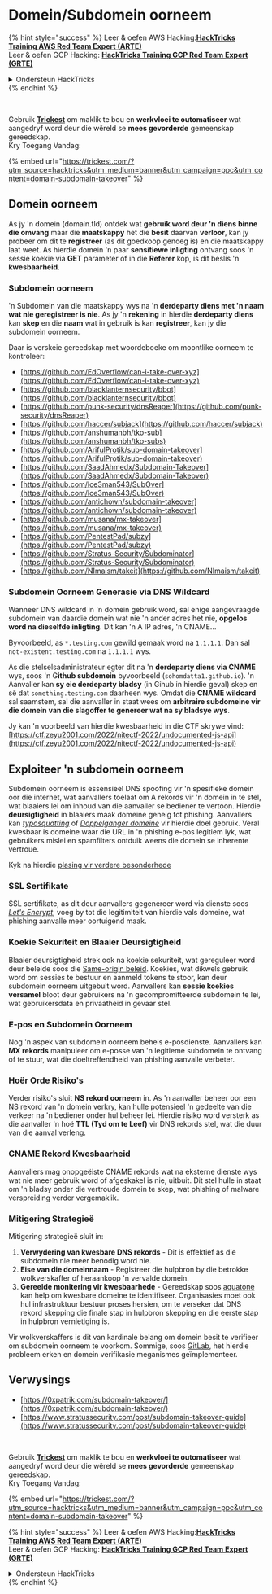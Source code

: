 # Domein/Subdomein oorneem

{% hint style="success" %}
Leer & oefen AWS Hacking:<img src="../.gitbook/assets/arte.png" alt="" data-size="line">[**HackTricks Training AWS Red Team Expert (ARTE)**](https://training.hacktricks.xyz/courses/arte)<img src="../.gitbook/assets/arte.png" alt="" data-size="line">\
Leer & oefen GCP Hacking: <img src="../.gitbook/assets/grte.png" alt="" data-size="line">[**HackTricks Training GCP Red Team Expert (GRTE)**<img src="../.gitbook/assets/grte.png" alt="" data-size="line">](https://training.hacktricks.xyz/courses/grte)

<details>

<summary>Ondersteun HackTricks</summary>

* Kyk na die [**subskripsie planne**](https://github.com/sponsors/carlospolop)!
* **Sluit aan by die** 💬 [**Discord groep**](https://discord.gg/hRep4RUj7f) of die [**telegram groep**](https://t.me/peass) of **volg** ons op **Twitter** 🐦 [**@hacktricks\_live**](https://twitter.com/hacktricks\_live)**.**
* **Deel hacking truuks deur PRs in te dien na die** [**HackTricks**](https://github.com/carlospolop/hacktricks) en [**HackTricks Cloud**](https://github.com/carlospolop/hacktricks-cloud) github repos.

</details>
{% endhint %}

<figure><img src="../.gitbook/assets/image (48).png" alt=""><figcaption></figcaption></figure>

\
Gebruik [**Trickest**](https://trickest.com/?utm\_source=hacktricks\&utm\_medium=text\&utm\_campaign=ppc\&utm\_term=trickest\&utm\_content=domain-subdomain-takeover) om maklik te bou en **werkvloei te outomatiseer** wat aangedryf word deur die wêreld se **mees gevorderde** gemeenskap gereedskap.\
Kry Toegang Vandag:

{% embed url="https://trickest.com/?utm_source=hacktricks&utm_medium=banner&utm_campaign=ppc&utm_content=domain-subdomain-takeover" %}

## Domein oorneem

As jy 'n domein (domain.tld) ontdek wat **gebruik word deur 'n diens binne die omvang** maar die **maatskappy** het die **besit** daarvan **verloor**, kan jy probeer om dit te **registreer** (as dit goedkoop genoeg is) en die maatskappy laat weet. As hierdie domein 'n paar **sensitiewe inligting** ontvang soos 'n sessie koekie via **GET** parameter of in die **Referer** kop, is dit beslis 'n **kwesbaarheid**.

### Subdomein oorneem

'n Subdomein van die maatskappy wys na 'n **derdeparty diens met 'n naam wat nie geregistreer is nie**. As jy 'n **rekening** in hierdie **derdeparty diens** kan **skep** en die **naam** wat in gebruik is kan **registreer**, kan jy die subdomein oorneem.

Daar is verskeie gereedskap met woordeboeke om moontlike oorneem te kontroleer:

* [https://github.com/EdOverflow/can-i-take-over-xyz](https://github.com/EdOverflow/can-i-take-over-xyz)
* [https://github.com/blacklanternsecurity/bbot](https://github.com/blacklanternsecurity/bbot)
* [https://github.com/punk-security/dnsReaper](https://github.com/punk-security/dnsReaper)
* [https://github.com/haccer/subjack](https://github.com/haccer/subjack)
* [https://github.com/anshumanbh/tko-sub](https://github.com/anshumanbh/tko-subs)
* [https://github.com/ArifulProtik/sub-domain-takeover](https://github.com/ArifulProtik/sub-domain-takeover)
* [https://github.com/SaadAhmedx/Subdomain-Takeover](https://github.com/SaadAhmedx/Subdomain-Takeover)
* [https://github.com/Ice3man543/SubOver](https://github.com/Ice3man543/SubOver)
* [https://github.com/antichown/subdomain-takeover](https://github.com/antichown/subdomain-takeover)
* [https://github.com/musana/mx-takeover](https://github.com/musana/mx-takeover)
* [https://github.com/PentestPad/subzy](https://github.com/PentestPad/subzy)
* [https://github.com/Stratus-Security/Subdominator](https://github.com/Stratus-Security/Subdominator)
* [https://github.com/NImaism/takeit](https://github.com/NImaism/takeit)

### Subdomein Oorneem Generasie via DNS Wildcard

Wanneer DNS wildcard in 'n domein gebruik word, sal enige aangevraagde subdomein van daardie domein wat nie 'n ander adres het nie, **opgelos word na dieselfde inligting**. Dit kan 'n A IP adres, 'n CNAME...

Byvoorbeeld, as `*.testing.com` gewild gemaak word na `1.1.1.1`. Dan sal `not-existent.testing.com` na `1.1.1.1` wys.

As die stelselsadministrateur egter dit na 'n **derdeparty diens via CNAME** wys, soos 'n G**ithub subdomein** byvoorbeeld (`sohomdatta1.github.io`). 'n Aanvaller kan **sy eie derdeparty bladsy** (in Gihub in hierdie geval) skep en sê dat `something.testing.com` daarheen wys. Omdat die **CNAME wildcard** sal saamstem, sal die aanvaller in staat wees om **arbitraire subdomeine vir die domein van die slagoffer te genereer wat na sy bladsye wys**.

Jy kan 'n voorbeeld van hierdie kwesbaarheid in die CTF skrywe vind: [https://ctf.zeyu2001.com/2022/nitectf-2022/undocumented-js-api](https://ctf.zeyu2001.com/2022/nitectf-2022/undocumented-js-api)

## Exploiteer 'n subdomein oorneem

Subdomein oorneem is essensieel DNS spoofing vir 'n spesifieke domein oor die internet, wat aanvallers toelaat om A rekords vir 'n domein in te stel, wat blaaiers lei om inhoud van die aanvaller se bediener te vertoon. Hierdie **deursigtigheid** in blaaiers maak domeine geneig tot phishing. Aanvallers kan [_typosquatting_](https://en.wikipedia.org/wiki/Typosquatting) of [_Doppelganger domeine_](https://en.wikipedia.org/wiki/Doppelg%C3%A4nger) vir hierdie doel gebruik. Veral kwesbaar is domeine waar die URL in 'n phishing e-pos legitiem lyk, wat gebruikers mislei en spamfilters ontduik weens die domein se inherente vertroue.

Kyk na hierdie [plasing vir verdere besonderhede](https://0xpatrik.com/subdomain-takeover/)

### **SSL Sertifikate**

SSL sertifikate, as dit deur aanvallers gegenereer word via dienste soos [_Let's Encrypt_](https://letsencrypt.org/), voeg by tot die legitimiteit van hierdie vals domeine, wat phishing aanvalle meer oortuigend maak.

### **Koekie Sekuriteit en Blaaier Deursigtigheid**

Blaaier deursigtigheid strek ook na koekie sekuriteit, wat gereguleer word deur beleide soos die [Same-origin beleid](https://en.wikipedia.org/wiki/Same-origin\_policy). Koekies, wat dikwels gebruik word om sessies te bestuur en aanmeld tokens te stoor, kan deur subdomein oorneem uitgebuit word. Aanvallers kan **sessie koekies versamel** bloot deur gebruikers na 'n gecompromitteerde subdomein te lei, wat gebruikersdata en privaatheid in gevaar stel.

### **E-pos en Subdomein Oorneem**

Nog 'n aspek van subdomein oorneem behels e-posdienste. Aanvallers kan **MX rekords** manipuleer om e-posse van 'n legitieme subdomein te ontvang of te stuur, wat die doeltreffendheid van phishing aanvalle verbeter.

### **Hoër Orde Risiko's**

Verder risiko's sluit **NS rekord oorneem** in. As 'n aanvaller beheer oor een NS rekord van 'n domein verkry, kan hulle potensieel 'n gedeelte van die verkeer na 'n bediener onder hul beheer lei. Hierdie risiko word versterk as die aanvaller 'n hoë **TTL (Tyd om te Leef)** vir DNS rekords stel, wat die duur van die aanval verleng.

### CNAME Rekord Kwesbaarheid

Aanvallers mag onopgeëiste CNAME rekords wat na eksterne dienste wys wat nie meer gebruik word of afgeskakel is nie, uitbuit. Dit stel hulle in staat om 'n bladsy onder die vertroude domein te skep, wat phishing of malware verspreiding verder vergemaklik.

### **Mitigering Strategieë**

Mitigering strategieë sluit in:

1. **Verwydering van kwesbare DNS rekords** - Dit is effektief as die subdomein nie meer benodig word nie.
2. **Eise van die domeinnaam** - Registreer die hulpbron by die betrokke wolkverskaffer of heraankoop 'n vervalde domein.
3. **Gereelde monitering vir kwesbaarhede** - Gereedskap soos [aquatone](https://github.com/michenriksen/aquatone) kan help om kwesbare domeine te identifiseer. Organisasies moet ook hul infrastruktuur bestuur proses hersien, om te verseker dat DNS rekord skepping die finale stap in hulpbron skepping en die eerste stap in hulpbron vernietiging is.

Vir wolkverskaffers is dit van kardinale belang om domein besit te verifieer om subdomein oorneem te voorkom. Sommige, soos [GitLab](https://about.gitlab.com/2018/02/05/gitlab-pages-custom-domain-validation/), het hierdie probleem erken en domein verifikasie meganismes geïmplementeer.

## Verwysings

* [https://0xpatrik.com/subdomain-takeover/](https://0xpatrik.com/subdomain-takeover/)
* [https://www.stratussecurity.com/post/subdomain-takeover-guide](https://www.stratussecurity.com/post/subdomain-takeover-guide)

<figure><img src="../.gitbook/assets/image (48).png" alt=""><figcaption></figcaption></figure>

\
Gebruik [**Trickest**](https://trickest.com/?utm\_source=hacktricks\&utm\_medium=text\&utm\_campaign=ppc\&utm\_term=trickest\&utm\_content=domain-subdomain-takeover) om maklik te bou en **werkvloei te outomatiseer** wat aangedryf word deur die wêreld se **mees gevorderde** gemeenskap gereedskap.\
Kry Toegang Vandag:

{% embed url="https://trickest.com/?utm_source=hacktricks&utm_medium=banner&utm_campaign=ppc&utm_content=domain-subdomain-takeover" %}

{% hint style="success" %}
Leer & oefen AWS Hacking:<img src="../.gitbook/assets/arte.png" alt="" data-size="line">[**HackTricks Training AWS Red Team Expert (ARTE)**](https://training.hacktricks.xyz/courses/arte)<img src="../.gitbook/assets/arte.png" alt="" data-size="line">\
Leer & oefen GCP Hacking: <img src="../.gitbook/assets/grte.png" alt="" data-size="line">[**HackTricks Training GCP Red Team Expert (GRTE)**<img src="../.gitbook/assets/grte.png" alt="" data-size="line">](https://training.hacktricks.xyz/courses/grte)

<details>

<summary>Ondersteun HackTricks</summary>

* Kyk na die [**subskripsie planne**](https://github.com/sponsors/carlospolop)!
* **Sluit aan by die** 💬 [**Discord groep**](https://discord.gg/hRep4RUj7f) of die [**telegram groep**](https://t.me/peass) of **volg** ons op **Twitter** 🐦 [**@hacktricks\_live**](https://twitter.com/hacktricks\_live)**.**
* **Deel hacking truuks deur PRs in te dien na die** [**HackTricks**](https://github.com/carlospolop/hacktricks) en [**HackTricks Cloud**](https://github.com/carlospolop/hacktricks-cloud) github repos.

</details>
{% endhint %}
